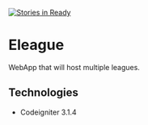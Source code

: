 [![Stories in Ready](https://badge.waffle.io/eleaguegit/eleague.png?label=ready&title=Ready)](https://waffle.io/eleaguegit/eleague)
# Eleague

WebApp that will host multiple leagues.

## Technologies
- Codeigniter 3.1.4